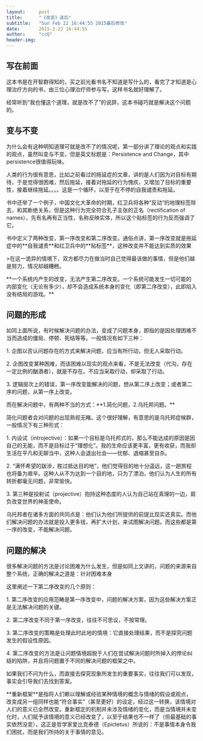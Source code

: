 ```yaml
---
layout:     post
title:      "《改变》读后"
subtitle:   "Sun Feb 22 16:44:55 2015最后修改"
date:       2015-2-22 16:44:55
author:     "ccQ"
header-img: 
---
```


<h2 class="section-heading"> 写在前面</h2>
<p>这本书是在开智群得知的，买之前光看书名不知道是写什么的，看完了才知道是心理治疗方向的书，由三位心理治疗师参与写，这样书名就好理解了。</p>

<p>经常听到“我也懂这个道理，就是改不了”的说辞，这本书碰巧就是解决这个问题的。</p>

<h2 class="section-heading"> 变与不变</h2>
<p>为什么会有这种明知道理可就是改不了的情况呢，第一部分讲了理论的观点和实践的观点，虽然叫变与不变，但是英文标题是：Persistence and Change，其中persistence很值得玩味。</p>

<p>人类的行为很有意思，比如之前看过的拖延症的文章，讲的是人们因为对目标有期待，于是觉得很困难，然后拖延，接着对拖延的行为愧疚，又增加了目标的重要性，接着继续拖延。。。。这是一个循环，以至于在不停的自我谴责和拖延。</p>

<p>书中还举了一个例子，中国文化大革命的时期，红卫兵将各种“反动”的地理标签除去，和其断绝关系，但是这种行为完全符合孔子主张的正名（rectification of names），先有名再有正当性，名称反映实体，所以这个贴标签的行为反而强调了它。</p>

<p>书中定义了两种改变，第一序改变和第二序改变。通俗点讲，第一序改变就是拖延症中的**自我谴责**和红卫兵中的**贴标签**，这种改变并不能达到实质的效果</p>

<p>>在这一诡异的情境下，双方都尽力在做当时自己觉得最该做的事情，但是他们越是努力，情况却越糟糕。</p>

<p>**一个系统内产生的改变，无法产生第二序改变。一个系统可能发生一切可能的内部变化（无论有多少），却不会造成系统本身的变化（即第二序改变），此即陷入没有结局的游戏。**</p>

<h2 class="section-heading"> 问题的形成</h2>
<p>如同上面所说，有时候解决问题的办法，变成了问题本身，即指的是因处理困难不当而造成的僵局、停顿、死结等等。一般情况有如下三种：</p>

<p>1. 企图以否认问题存在的方式来解决问题，应当有所行动，但无人采取行动。</p>
<p>2. 企图改变某种困难，而该困难以现实的观点来看，不是无法改变（代沟，存在一定比例的酗酒者），就是不存在。不应当采取行动，却采取了行动。</p>
<p>3. 逻辑层次上的错误，第一序改变能解决的问题，想从第二序上改变；或者第二序的问题，从第一序上改变。</p>
<p>而在解决问题中，有两种不当的方式：**1.简化问题，2.乌托邦问题。**</p>

<p>简化问题者会对问题的出现熟视无睹。这个很好理解，有意思的是乌托邦症候群，一般情况下有三种形式：</p>

<p>1. 内设试（introjective）：如果一个目标是乌托邦式的，那么不能达成的原因是因自己的无能，而不是目标过于“理想化”。我的生命应该更丰富，更有收获，而我却生活在平凡和无聊当中，这种人会退出社会——忧郁、退缩甚至自杀。</p>
<p>2. “满怀希望的跋涉，胜过抵达目的地”，他们觉得目的地十分遥远，这一趟旅程也将备为艰辛。这种人从不为达到一个目的地，只为了漂泊，他们认为人生的所有转折都毫无问题，非常愉快。</p>
<p>3. 第三种是投射试（projective）抱持这种态度的人认为自己站在真理的一边，肩负改变世界的神圣使命。</p>
<p>乌托邦者在诸多方面的共同点是：他们认为他们所提供的前提比现实还真实。而他们解决问题的办法就是投入更多钱，再扩大计划，来试图解决问题。而这些都是第一序的改变，不能解决问题。</p>

<h2 class="section-heading"> 问题的解决</h2>
<p>很多解决问题的方法是讨论困难为什么发生，但是如同上文讲的，问题的来源来自整个系统，正确的解决之道是：针对困难本身</p>

<p>这里阐述一下第二序改变的几个原则：</p>

<p>1. 第二序改变的应用范畴是第一序改变中，问题的解决方案，因为这些解决方案正是无法解决问题的关键。</p>
<p>2. 第二序改变不同于第一序改变，往往不可思议，不按常理。</p>
<p>3. 第二序改变的策略是处理此时此地的情境：它直接处理结果，而不是探究问题发生的假设性原因。</p>
<p>4. 第二序改变的方法是让问题情境超脱于人们在尝试解决问题时所掉入的悖论纠结的陷阱，并且将问题置于不同的解决问题的框架之中。</p>
<p>如果我们不问为什么，而直接去探究现象所发生的重要事实，往往我们可以发现，事实会引导我们去找到答案。</p>

<p>**重新框架**是指将人们赖以理解或经验某种情境的概念与情绪的假设或观点，改变成另一组同样也能“符合事实”（甚至更好）的设定，经过这一转换，该情境对人们的意义已全然改变。重新框定的机制并未涉及情绪的变化，而是当情境并未变化时，人们赋予该情境的意义已经改变了，以至于结果也不一样了（但最基础的事实依然没变），这正是哲学家爱比克泰德（Epictetus）所说的：不是事情本身令我们困扰，而是我们所持的关于事情的意见。</p>
